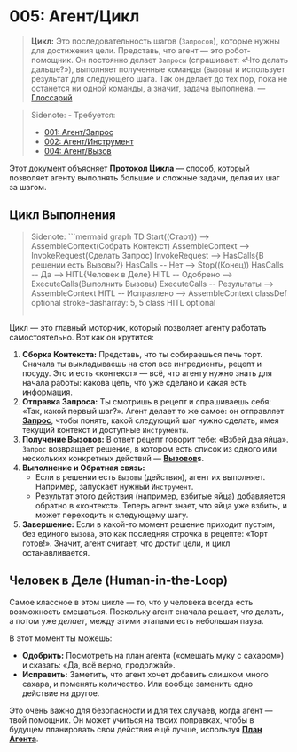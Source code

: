 # 005: Агент/Цикл

> **Цикл:** Это последовательность шагов (`Запросов`), которые нужны для достижения цели. Представь, что агент — это робот-помощник. Он постоянно делает `Запросы` (спрашивает: «Что делать дальше?»), выполняет полученные команды (`Вызовы`) и использует результат для следующего шага. Так он делает до тех пор, пока не останется ни одной команды, а значит, задача выполнена.
> — [Глоссарий](./000_glossary.md)

> Sidenote: - Требуется:
>   - [001: Агент/Запрос](./001_agent_request.md)
>   - [002: Агент/Инструмент](./002_agent_tool.md)
>   - [004: Агент/Вызов](./004_agent_call.md)

Этот документ объясняет **Протокол Цикла** — способ, который позволяет агенту выполнять большие и сложные задачи, делая их шаг за шагом.

## Цикл Выполнения

> Sidenote: ```mermaid
> graph TD
>     Start((Старт)) --> AssembleContext(Собрать Контекст)
>     AssembleContext --> InvokeRequest(Сделать Запрос)
>     InvokeRequest --> HasCalls{В решении есть Вызовы?}
>     HasCalls -- Нет --> Stop((Конец))
>     HasCalls -- Да --> HITL{Человек в Деле}
>     HITL -- Одобрено --> ExecuteCalls(Выполнить Вызовы)
>     ExecuteCalls -- Результаты --> AssembleContext
>     HITL -- Исправлено --> AssembleContext
>     classDef optional stroke-dasharray: 5, 5
>     class HITL optional
> ```
>

Цикл — это главный моторчик, который позволяет агенту работать самостоятельно. Вот как он крутится:

1.  **Сборка Контекста:** Представь, что ты собираешься печь торт. Сначала ты выкладываешь на стол все ингредиенты, рецепт и посуду. Это и есть «контекст» — всё, что агенту нужно знать для начала работы: какова цель, что уже сделано и какая есть информация.
2.  **Отправка Запроса:** Ты смотришь в рецепт и спрашиваешь себя: «Так, какой первый шаг?». Агент делает то же самое: он отправляет **[Запрос](./001_agent_request.md)**, чтобы понять, какой следующий шаг нужно сделать, имея текущий контекст и доступные `Инструменты`.
3.  **Получение Вызовов:** В ответ рецепт говорит тебе: «Взбей два яйца». `Запрос` возвращает решение, в котором есть список из одного или нескольких конкретных действий — **[Вызовов](./004_agent_call.md)s**.
4.  **Выполнение и Обратная связь:**
    -   Если в решении есть `Вызовы` (действия), агент их выполняет. Например, запускает нужный `Инструмент`.
    -   Результат этого действия (например, взбитые яйца) добавляется обратно в «контекст». Теперь агент знает, что яйца уже взбиты, и может переходить к следующему шагу.
5.  **Завершение:** Если в какой-то момент решение приходит пустым, без единого `Вызова`, это как последняя строчка в рецепте: «Торт готов!». Значит, агент считает, что достиг цели, и цикл останавливается.

## Человек в Деле (Human-in-the-Loop)

Самое классное в этом цикле — то, что у человека всегда есть возможность вмешаться. Поскольку агент сначала решает, *что* делать, а потом уже *делает*, между этими этапами есть небольшая пауза.

В этот момент ты можешь:

-   **Одобрить:** Посмотреть на план агента («смешать муку с сахаром») и сказать: «Да, всё верно, продолжай».
-   **Исправить:** Заметить, что агент хочет добавить слишком много сахара, и поменять количество. Или вообще заменить одно действие на другое.

Это очень важно для безопасности и для тех случаев, когда агент — твой помощник. Он может учиться на твоих поправках, чтобы в будущем планировать свои действия ещё лучше, используя **[План Агента](./012_agent_plan.md)**.
